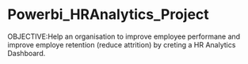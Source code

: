 # Powerbi_HRAnalytics_Project

OBJECTIVE:Help an organisation to improve employee performane and improve employe retention (reduce attrition) by creting a HR Analytics Dashboard.

